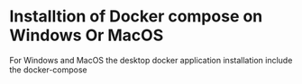 # Installtion of Docker compose on Windows Or MacOS
For Windows and MacOS the desktop docker application installation include the docker-compose